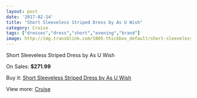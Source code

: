 ```yaml
---
layout: post
date: '2017-02-14'
title: "Short Sleeveless Striped Dress by As U Wish"
category: Cruise
tags: ["dresses","dress","short","evening","brand"]
image: http://img.transblink.com/5805-thickbox_default/short-sleeveless-striped-dress-by-as-u-wish.jpg
---
```

Short Sleeveless Striped Dress by As U Wish

On Sales: **$271.99**
<a href="https://www.transblink.com/en/cruise/1889-short-sleeveless-striped-dress-by-as-u-wish.html"><amp-img layout="responsive" width="600" height="600" src="//img.transblink.com/5805-thickbox_default/short-sleeveless-striped-dress-by-as-u-wish.jpg" alt="Short Sleeveless Striped Dress by As U Wish 0" /></a>
<a href="https://www.transblink.com/en/cruise/1889-short-sleeveless-striped-dress-by-as-u-wish.html"><amp-img layout="responsive" width="600" height="600" src="//img.transblink.com/5807-thickbox_default/short-sleeveless-striped-dress-by-as-u-wish.jpg" alt="Short Sleeveless Striped Dress by As U Wish 1" /></a>
<a href="https://www.transblink.com/en/cruise/1889-short-sleeveless-striped-dress-by-as-u-wish.html"><amp-img layout="responsive" width="600" height="600" src="//img.transblink.com/5806-thickbox_default/short-sleeveless-striped-dress-by-as-u-wish.jpg" alt="Short Sleeveless Striped Dress by As U Wish 2" /></a>

Buy it: [Short Sleeveless Striped Dress by As U Wish](https://www.transblink.com/en/cruise/1889-short-sleeveless-striped-dress-by-as-u-wish.html "Short Sleeveless Striped Dress by As U Wish")

View more: [Cruise](https://www.transblink.com/en/5-cruise "Cruise")